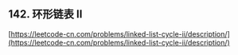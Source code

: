 **142. 环形链表 II**  
---
[https://leetcode-cn.com/problems/linked-list-cycle-ii/description/](https://leetcode-cn.com/problems/linked-list-cycle-ii/description/)  

